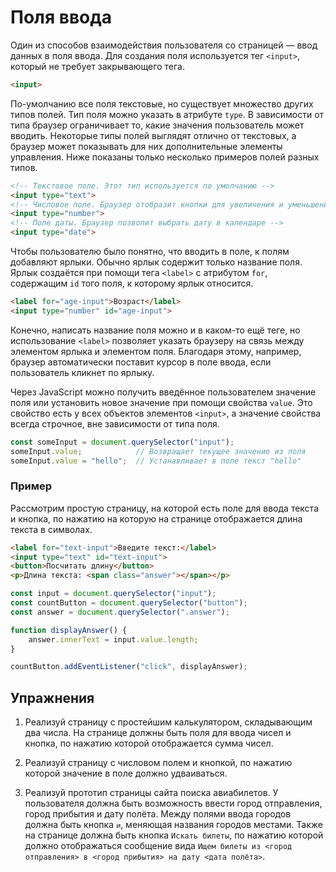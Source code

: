 # Поля ввода

Один из способов взаимодействия пользователя со страницей — ввод данных в поля ввода. Для создания поля используется тег `<input>`, который не требует закрывающего тега.

```html
<input>
```

По-умолчанию все поля текстовые, но существует множество других типов полей. Тип поля можно указать в атрибуте `type`. В зависимости от типа браузер ограничивает то, какие значения пользователь может вводить. Некоторые типы полей выглядят отлично от текстовых, а браузер может показывать для них дополнительные элементы управления. Ниже показаны только несколько примеров полей разных типов.

```html
<!-- Текстовое поле. Этот тип используется по умолчанию -->
<input type="text">
<!-- Числовое поле. Браузер отобразит кнопки для увеличения и уменьшения числа -->
<input type="number">
<!-- Поле даты. Браузер позволит выбрать дату в календаре -->
<input type="date">
```

Чтобы пользователю было понятно, что вводить в поле, к полям добавляют ярлыки. Обычно ярлык содержит только название поля. Ярлык создаётся при помощи тега `<label>` с атрибутом `for`, содержащим `id` того поля, к которому ярлык относится. 

```html
<label for="age-input">Возраст</label>
<input type="number" id="age-input">
```

Конечно, написать название поля можно и в каком-то ещё теге, но использование `<label>` позволяет указать браузеру на связь между элементом ярлыка и элементом поля. Благодаря этому, например, браузер автоматически поставит курсор в поле ввода, если пользователь кликнет по ярлыку.

Через JavaScript можно получить введённое пользователем значение поля или установить новое значение при помощи свойства `value`. Это свойство есть у всех объектов элементов `<input>`, а значение свойства всегда строчное, вне зависимости от типа поля.

```js
const someInput = document.querySelector("input");
someInput.value;            // Возвращает текущее значение из поля
someInput.value = "hello";  // Устанавливает в поле текст "hello"
```

### Пример

Рассмотрим простую страницу, на которой есть поле для ввода текста и кнопка, по нажатию на которую на странице отображается длина текста в символах.

```html
<label for="text-input">Введите текст:</label>
<input type="text" id="text-input">
<button>Посчитать длину</button>
<p>Длина текста: <span class="answer"></span></p>
```

```js
const input = document.querySelector("input");
const countButton = document.querySelector("button");
const answer = document.querySelector(".answer");

function displayAnswer() {
    answer.innerText = input.value.length;
}

countButton.addEventListener("click", displayAnswer);
```

## Упражнения

1. Реализуй страницу с простейшим калькулятором, складывающим два числа. На странице должны быть поля для ввода чисел и кнопка, по нажатию которой отображается сумма чисел.

1. Реализуй страницу с числовом полем и кнопкой, по нажатию которой значение в поле должно удваиваться.

1. Реализуй прототип страницы сайта поиска авиабилетов. У пользователя должна быть возможность ввести город отправления, город прибытия и дату полёта. Между полями ввода городов должна быть кнопка `⇄`, меняющая названия городов местами. Также на странице должна быть кнопка `Искать билеты`, по нажатию которой должно отображаться сообщение вида `Ищем билеты из <город отправления> в <город прибытия> на дату <дата полёта>`.
